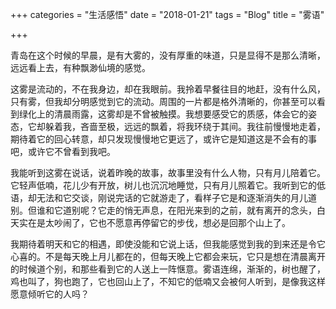 +++
categories = "生活感悟"
date = "2018-01-21"
tags = "Blog"
title = "雾语"

+++

青岛在这个时候的早晨，是有大雾的，没有厚重的味道，只是显得不是那么清晰，远远看上去，有种飘渺仙境的感觉。
<!--more-->
这雾是流动的，不在我身边，却在我眼前。我拎着早餐往目的地赶，没有什么风，只有雾，但我却分明感觉到它的流动。周围的一片都是格外清晰的，你甚至可以看到绿化上的清晨雨露，这雾却是不曾被触摸。我想要感受它的质感，体会它的姿态，它却躲着我，吝啬至极，远远的飘着，将我环绕于其间。我往前慢慢地走着，期待着它的回心转意，却只发现慢慢地它更远了，或许它是知道这是不会有的事吧，或许它不曾看到我吧。

我能听到这雾在说话，说着昨晚的故事，故事里没有什么人物，只有月儿陪着它。它轻声低喃，花儿少有开放，树儿也沉沉地睡觉，只有月儿照着它。我听到它的低语，却无法和它交谈，刚说完话的它就游走了，看样子它是和逐渐消失的月儿道别。但谁和它道别呢？它走的悄无声息，在阳光来到的之前，就有离开的念头，白天实在是太吵闹了，它也不愿意再停留它的步伐，想必是回那个山上了。

我期待着明天和它的相遇，即使没能和它说上话，但我能感觉到我的到来还是令它心喜的。不是每天晚上月儿都在的，但每天晚上它都会来玩，它只是想在清晨离开的时候道个别，和那些看到它的人送上一阵惬意。雾语连绵，渐渐的，树也醒了，鸡也叫了，狗也跑了，它也回山上了，不知它的低喃又会被何人听到，是像我这样愿意倾听它的人吗？